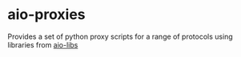 ﻿# aio-proxies
 
 Provides a set of python proxy scripts for a range of protocols using libraries from [aio-libs](https://github.com/aio-libs)
